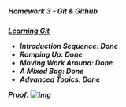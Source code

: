 <h5>Homework 3 - Git & Github<h5>

[Learning Git](htthttps://learngitbranching.js.org/)

* Introduction Sequence: *Done*
* Ramping Up: *Done*
* Moving Work Around: *Done*
* A Mixed Bag: *Done*
* Advanced Topics: *Done*

Proof: ![img](https://i.imgur.com/522fk9l.png)
